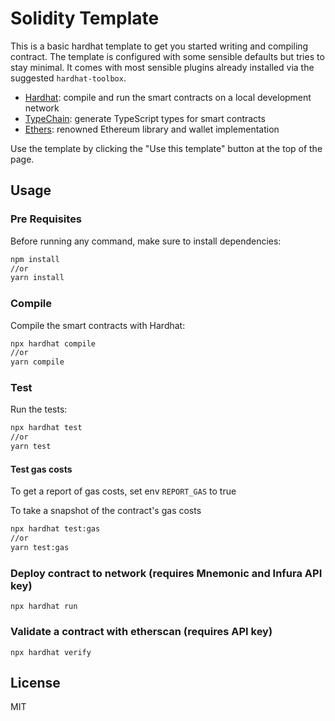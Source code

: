 # Solidity Template

This is a basic hardhat template to get you started writing and compiling contract.
The template is configured with some sensible defaults but tries to stay minimal.
It comes with most sensible plugins already installed via the suggested `hardhat-toolbox`.

- [Hardhat](https://github.com/nomiclabs/hardhat): compile and run the smart contracts on a local development network
- [TypeChain](https://github.com/ethereum-ts/TypeChain): generate TypeScript types for smart contracts
- [Ethers](https://github.com/ethers-io/ethers.js/): renowned Ethereum library and wallet implementation

Use the template by clicking the "Use this template" button at the top of the page.

## Usage

### Pre Requisites

Before running any command, make sure to install dependencies:

```sh
npm install
//or
yarn install 
```

### Compile

Compile the smart contracts with Hardhat:

```sh
npx hardhat compile
//or
yarn compile
```

### Test

Run the tests:

```sh
npx hardhat test
//or
yarn test
```

#### Test gas costs

To get a report of gas costs, set env `REPORT_GAS` to true

To take a snapshot of the contract's gas costs

```sh
npx hardhat test:gas
//or
yarn test:gas
```

### Deploy contract to network (requires Mnemonic and Infura API key)

```
npx hardhat run
```

### Validate a contract with etherscan (requires API key)

```
npx hardhat verify 
```

## License

MIT